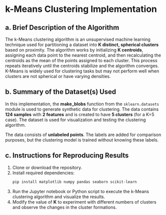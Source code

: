 # k-Means Clustering Implementation

## a. Brief Description of the Algorithm

The k-Means clustering algorithm is an unsupervised machine learning technique used for partitioning a dataset into **K distinct, spherical clusters** based on proximity. The algorithm works by initializing **K centroids**, assigning each data point to the nearest centroid, and then recalculating the centroids as the mean of the points assigned to each cluster. This process repeats iteratively until the centroids stabilize and the algorithm converges. K-Means is widely used for clustering tasks but may not perform well when clusters are not spherical or have varying densities.

## b. Summary of the Dataset(s) Used

In this implementation, the **make_blobs** function from the `sklearn.datasets` module is used to generate synthetic data for clustering. The data contains **124 samples** with **2 features** and is created to have **5 clusters** (for a K=5 case). The dataset is used for visualization and testing the clustering algorithm.

The data consists of **unlabeled points**. The labels are added for comparison purposes, but the clustering model is trained without knowing these labels.

## c. Instructions for Reproducing Results

1. Clone or download the repository.
2. Install required dependencies:
   ```bash
   pip install matplotlib numpy pandas seaborn scikit-learn
   ```
3. Run the Jupyter notebook or Python script to execute the k-Means clustering algorithm and visualize the results.
4. Modify the value of **K** to experiment with different numbers of clusters and observe the changes in the cluster formations.
